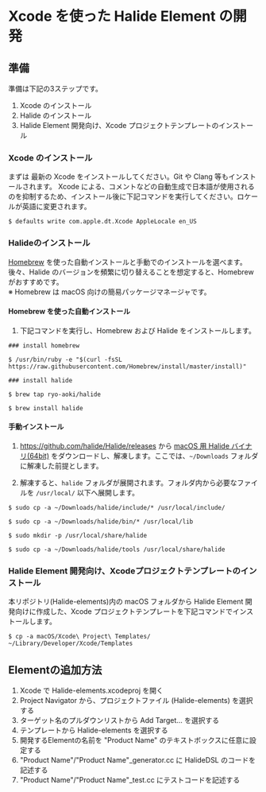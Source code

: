 # Xcode を使った Halide Element の開発

## 準備

準備は下記の3ステップです。

1. Xcode のインストール
2. Halide のインストール
3. Halide Element 開発向け、Xcode プロジェクトテンプレートのインストール

### Xcode のインストール

まずは 最新の Xcode をインストールしてください。Git や Clang 等もインストールされます。
Xcode による、コメントなどの自動生成で日本語が使用されるのを抑制するため、インストール後に下記コマンドを実行してください。ロケールが英語に変更されます。

```
$ defaults write com.apple.dt.Xcode AppleLocale en_US
```

### Halideのインストール

[Homebrew](https://brew.sh/) を使った自動インストールと手動でのインストールを選べます。後々、Halide のバージョンを頻繁に切り替えることを想定すると、Homebrew がおすすめです。  
※ Homebrew は macOS 向けの簡易パッケージマネージャです。

#### Homebrew を使った自動インストール

1. 下記コマンドを実行し、Homebrew および Halide をインストールします。

```
### install homebrew

$ /usr/bin/ruby -e "$(curl -fsSL https://raw.githubusercontent.com/Homebrew/install/master/install)"

### install halide

$ brew tap ryo-aoki/halide

$ brew install halide
```

#### 手動インストール

1. https://github.com/halide/Halide/releases から [macOS 用 Halide バイナリ(64bit)](https://github.com/halide/Halide/releases/download/release_2017_05_03/halide-mac-64-trunk-06ace54101cbd656e22243f86cce0a82ba058c3b.tgz) をダウンロードし、解凍します。ここでは、```~/Downloads``` フォルダに解凍した前提とします。

2. 解凍すると、```halide``` フォルダが展開されます。フォルダ内から必要なファイルを ```/usr/local/``` 以下へ展開します。

```
$ sudo cp -a ~/Downloads/halide/include/* /usr/local/include/

$ sudo cp -a ~/Downloads/halide/bin/* /usr/local/lib

$ sudo mkdir -p /usr/local/share/halide

$ sudo cp -a ~/Downloads/halide/tools /usr/local/share/halide
```

### Halide Element 開発向け、Xcodeプロジェクトテンプレートのインストール

本リポジトリ(Halide-elements)内の macOS フォルダから Halide Element 開発向けに作成した、Xcode プロジェクトテンプレートを下記コマンドでインストールします。

```
$ cp -a macOS/Xcode\ Project\ Templates/ ~/Library/Developer/Xcode/Templates
```

## Elementの追加方法

1. Xcode で Halide-elements.xcodeproj を開く
2. Project Navigator から、プロジェクトファイル (Halide-elements) を選択する
3. ターゲット名のプルダウンリストから Add Target... を選択する
4. テンプレートから Halide-elements を選択する
5. 開発するElementの名前を "Product Name" のテキストボックスに任意に設定する
7. "Product Name"/"Product Name"_generator.cc に HalideDSL のコードを記述する
8. "Product Name"/"Product Name"_test.cc にテストコードを記述する
